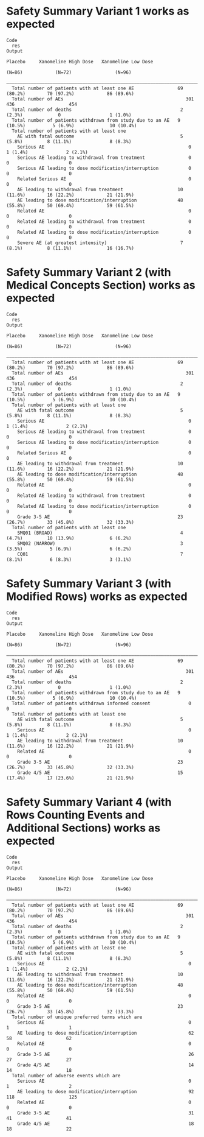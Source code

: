# Safety Summary Variant 1 works as expected

    Code
      res
    Output
                                                                    Placebo     Xanomeline High Dose   Xanomeline Low Dose
                                                                     (N=86)            (N=72)                (N=96)       
      ————————————————————————————————————————————————————————————————————————————————————————————————————————————————————
      Total number of patients with at least one AE                69 (80.2%)        70 (97.2%)            86 (89.6%)     
      Total number of AEs                                             301               436                    454        
      Total number of deaths                                        2 (2.3%)             0                  1 (1.0%)      
      Total number of patients withdrawn from study due to an AE   9 (10.5%)          5 (6.9%)             10 (10.4%)     
      Total number of patients with at least one                                                                          
        AE with fatal outcome                                       5 (5.8%)         8 (11.1%)              8 (8.3%)      
        Serious AE                                                     0              1 (1.4%)              2 (2.1%)      
        Serious AE leading to withdrawal from treatment                0                 0                      0         
        Serious AE leading to dose modification/interruption           0                 0                      0         
        Related Serious AE                                             0                 0                      0         
        AE leading to withdrawal from treatment                    10 (11.6%)        16 (22.2%)            21 (21.9%)     
        AE leading to dose modification/interruption               48 (55.8%)        50 (69.4%)            59 (61.5%)     
        Related AE                                                     0                 0                      0         
        Related AE leading to withdrawal from treatment                0                 0                      0         
        Related AE leading to dose modification/interruption           0                 0                      0         
        Severe AE (at greatest intensity)                           7 (8.1%)         8 (11.1%)             16 (16.7%)     

# Safety Summary Variant 2 (with Medical Concepts Section) works as expected

    Code
      res
    Output
                                                                    Placebo     Xanomeline High Dose   Xanomeline Low Dose
                                                                     (N=86)            (N=72)                (N=96)       
      ————————————————————————————————————————————————————————————————————————————————————————————————————————————————————
      Total number of patients with at least one AE                69 (80.2%)        70 (97.2%)            86 (89.6%)     
      Total number of AEs                                             301               436                    454        
      Total number of deaths                                        2 (2.3%)             0                  1 (1.0%)      
      Total number of patients withdrawn from study due to an AE   9 (10.5%)          5 (6.9%)             10 (10.4%)     
      Total number of patients with at least one                                                                          
        AE with fatal outcome                                       5 (5.8%)         8 (11.1%)              8 (8.3%)      
        Serious AE                                                     0              1 (1.4%)              2 (2.1%)      
        Serious AE leading to withdrawal from treatment                0                 0                      0         
        Serious AE leading to dose modification/interruption           0                 0                      0         
        Related Serious AE                                             0                 0                      0         
        AE leading to withdrawal from treatment                    10 (11.6%)        16 (22.2%)            21 (21.9%)     
        AE leading to dose modification/interruption               48 (55.8%)        50 (69.4%)            59 (61.5%)     
        Related AE                                                     0                 0                      0         
        Related AE leading to withdrawal from treatment                0                 0                      0         
        Related AE leading to dose modification/interruption           0                 0                      0         
        Grade 3-5 AE                                               23 (26.7%)        33 (45.8%)            32 (33.3%)     
      Total number of patients with at least one                                                                          
        SMQ01 (BROAD)                                               4 (4.7%)         10 (13.9%)             6 (6.2%)      
        SMQ02 (NARROW)                                              3 (3.5%)          5 (6.9%)              6 (6.2%)      
        CQ01                                                        7 (8.1%)          6 (8.3%)              3 (3.1%)      

# Safety Summary Variant 3 (with Modified Rows) works as expected

    Code
      res
    Output
                                                                    Placebo     Xanomeline High Dose   Xanomeline Low Dose
                                                                     (N=86)            (N=72)                (N=96)       
      ————————————————————————————————————————————————————————————————————————————————————————————————————————————————————
      Total number of patients with at least one AE                69 (80.2%)        70 (97.2%)            86 (89.6%)     
      Total number of AEs                                             301               436                    454        
      Total number of deaths                                        2 (2.3%)             0                  1 (1.0%)      
      Total number of patients withdrawn from study due to an AE   9 (10.5%)          5 (6.9%)             10 (10.4%)     
      Total number of patients withdrawn informed consent              0                 0                      0         
      Total number of patients with at least one                                                                          
        AE with fatal outcome                                       5 (5.8%)         8 (11.1%)              8 (8.3%)      
        Serious AE                                                     0              1 (1.4%)              2 (2.1%)      
        AE leading to withdrawal from treatment                    10 (11.6%)        16 (22.2%)            21 (21.9%)     
        Related AE                                                     0                 0                      0         
        Grade 3-5 AE                                               23 (26.7%)        33 (45.8%)            32 (33.3%)     
        Grade 4/5 AE                                               15 (17.4%)        17 (23.6%)            21 (21.9%)     

# Safety Summary Variant 4 (with Rows Counting Events and Additional Sections) works as expected

    Code
      res
    Output
                                                                    Placebo     Xanomeline High Dose   Xanomeline Low Dose
                                                                     (N=86)            (N=72)                (N=96)       
      ————————————————————————————————————————————————————————————————————————————————————————————————————————————————————
      Total number of patients with at least one AE                69 (80.2%)        70 (97.2%)            86 (89.6%)     
      Total number of AEs                                             301               436                    454        
      Total number of deaths                                        2 (2.3%)             0                  1 (1.0%)      
      Total number of patients withdrawn from study due to an AE   9 (10.5%)          5 (6.9%)             10 (10.4%)     
      Total number of patients with at least one                                                                          
        AE with fatal outcome                                       5 (5.8%)         8 (11.1%)              8 (8.3%)      
        Serious AE                                                     0              1 (1.4%)              2 (2.1%)      
        AE leading to withdrawal from treatment                    10 (11.6%)        16 (22.2%)            21 (21.9%)     
        AE leading to dose modification/interruption               48 (55.8%)        50 (69.4%)            59 (61.5%)     
        Related AE                                                     0                 0                      0         
        Grade 3-5 AE                                               23 (26.7%)        33 (45.8%)            32 (33.3%)     
      Total number of unique preferred terms which are                                                                    
        Serious AE                                                     0                 1                      1         
        AE leading to dose modification/interruption                   62                58                    62         
        Related AE                                                     0                 0                      0         
        Grade 3-5 AE                                                   26                27                    27         
        Grade 4/5 AE                                                   14                14                    18         
      Total number of adverse events which are                                                                            
        Serious AE                                                     0                 1                      2         
        AE leading to dose modification/interruption                   92               118                    125        
        Related AE                                                     0                 0                      0         
        Grade 3-5 AE                                                   31                41                    41         
        Grade 4/5 AE                                                   18                18                    22         

